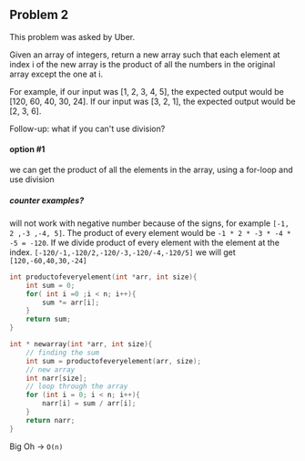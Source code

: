 Problem 2
---------
This problem was asked by Uber.

Given an array of integers, return a new array such that each element at index i of the new array is the product of all the numbers in the original array except the one at i.

For example, if our input was [1, 2, 3, 4, 5], the expected output would be [120, 60, 40, 30, 24]. If our input was [3, 2, 1], the expected output would be [2, 3, 6].

Follow-up: what if you can't use division?

#### option #1

we can get the product of all the elements in the array, using a for-loop and use division

##### counter examples? 

will not work with negative number because of the signs, for example `[-1, 2 ,-3 ,-4, 5]`. The product of every element would be `-1 * 2 * -3 * -4 * -5 = -120`. 
If we divide product of every element with the element at the index. `[-120/-1,-120/2,-120/-3,-120/-4,-120/5]` we will get `[120,-60,40,30,-24]` 

```c
int productofeveryelement(int *arr, int size){
	int sum = 0;
	for( int i =0 ;i < n; i++){
		sum *= arr[i];	
	}
	return sum;
}

int * newarray(int *arr, int size){
	// finding the sum
	int sum = productofeveryelement(arr, size);
	// new array
	int narr[size];
	// loop through the array
	for (int i = 0; i < n; i++){
		narr[i] = sum / arr[i];
	}
	return narr;
}
```

Big Oh -> `O(n)`
